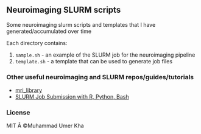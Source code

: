 ## Neuroimaging SLURM scripts

Some neuroimaging slurm scripts and templates that I have generated/accumulated over time

Each directory contains:

1. `sample.sh` - an example of the SLURM job for the neuroimaging pipeline
2. `template.sh` - a template that can be used to generate job files

### Other useful neuroimaging and SLURM repos/guides/tutorials

- [mri_library](https://github.com/cwatson/mri_library)
- [SLURM Job Submission with R, Python, Bash](https://vsoch.github.io/lessons/sherlock-jobs/)


### License

MIT Â ©Muhammad Umer Kha
